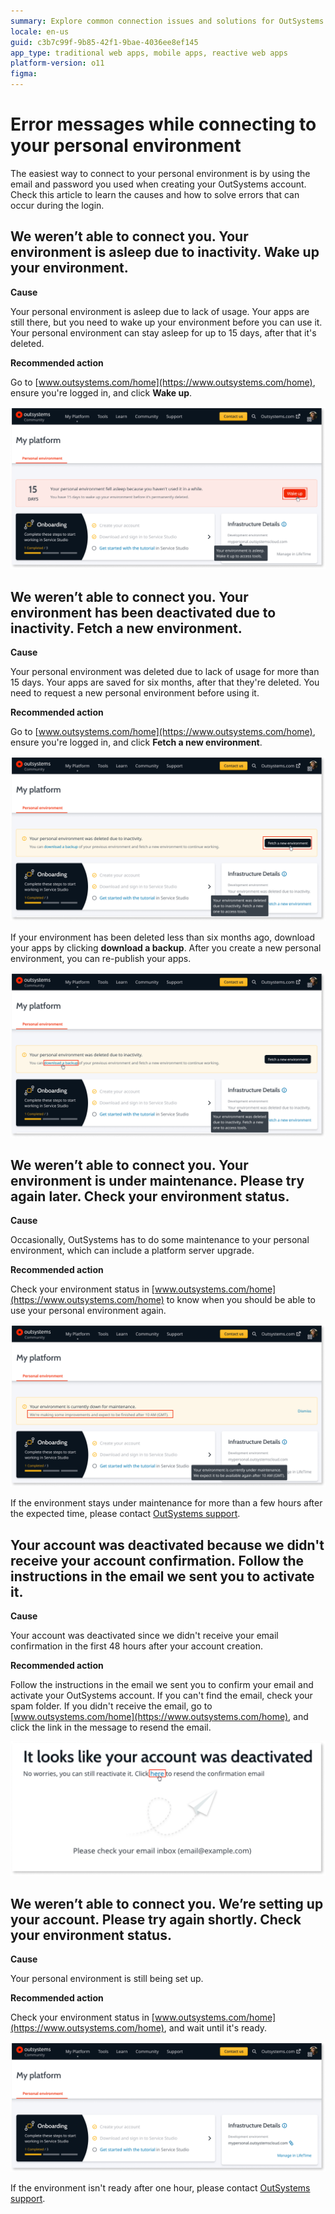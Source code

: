 ```yaml
---
summary: Explore common connection issues and solutions for OutSystems 11 personal environments, including environment reactivation and maintenance procedures.
locale: en-us
guid: c3b7c99f-9b85-42f1-9bae-4036ee8ef145
app_type: traditional web apps, mobile apps, reactive web apps
platform-version: o11
figma:
---
```


# Error messages while connecting to your personal environment

The easiest way to connect to your personal environment is by using the email and password you used when creating your OutSystems account.
Check this article to learn the causes and how to solve errors that can occur during the login.

## We weren’t able to connect you. Your environment is asleep due to inactivity. Wake up your environment.

**Cause**

Your personal environment is asleep due to lack of usage. Your apps are still there, but you need to wake up your environment before you can use it.
Your personal environment can stay asleep for up to 15 days, after that it's deleted.

**Recommended action**

Go to [www.outsystems.com/home](https://www.outsystems.com/home), ensure you're logged in, and click **Wake up**.

![OutSystems dashboard showing a notification that the personal environment is asleep with a 'Wake up' button.](images/pe-sleep.png "OutSystems Personal Environment Asleep Notification")

## We weren’t able to connect you. Your environment has been deactivated due to inactivity. Fetch a new environment.

**Cause**

Your personal environment was deleted due to lack of usage for more than 15 days. Your apps are saved for six months, after that they're deleted.
You need to request a new personal environment before using it.

**Recommended action**

Go to [www.outsystems.com/home](https://www.outsystems.com/home), ensure you're logged in, and click **Fetch a new environment**.

![OutSystems dashboard showing a notification that the personal environment has been deleted due to inactivity with a 'Fetch a new environment' button.](images/pe-del.png "OutSystems Personal Environment Deactivated Notification")

If your environment has been deleted less than six months ago, download your apps by clicking **download a backup**. After you create a new personal environment, you can re-publish your apps.

![OutSystems dashboard offering an option to download a backup of the previous environment.](images/pe-del-apps.png "OutSystems Download Backup Option")

## We weren’t able to connect you. Your environment is under maintenance. Please try again later. Check your environment status.

**Cause**

Occasionally, OutSystems has to do some maintenance to your personal environment, which can include a platform server upgrade.

**Recommended action**

Check your environment status in [www.outsystems.com/home](https://www.outsystems.com/home) to know when you should be able to use your personal environment again.

![OutSystems dashboard showing a maintenance notification with an expected completion time.](images/pe-maint.png "OutSystems Maintenance Notification")

If the environment stays under maintenance for more than a few hours after the expected time, please contact [OutSystems support](https://success.outsystems.com/Support).

## Your account was deactivated because we didn't receive your account confirmation. Follow the instructions in the email we sent you to activate it.

**Cause**

Your account was deactivated since we didn't receive your email confirmation in the first 48 hours after your account creation.

**Recommended action**

Follow the instructions in the email we sent you to confirm your email and activate your OutSystems account.
If you can't find the email, check your spam folder.
If you didn't receive the email, go to [www.outsystems.com/home](https://www.outsystems.com/home), and click the link in the message to resend the email.

![Message prompting to reactivate an OutSystems account with a link to resend the confirmation email.](images/pe-resend-email.png "OutSystems Account Reactivation Prompt")

## We weren’t able to connect you. We’re setting up your account. Please try again shortly. Check your environment status.

**Cause**

Your personal environment is still being set up.

**Recommended action**

Check your environment status in [www.outsystems.com/home](https://www.outsystems.com/home), and wait until it's ready.

![OutSystems dashboard indicating the personal environment setup is complete and ready for use.](images/pe-ready.png "OutSystems Account Setup Completion")

If the environment isn't ready after one hour, please contact [OutSystems support](https://success.outsystems.com/Support).
